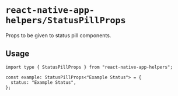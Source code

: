 # `react-native-app-helpers/StatusPillProps`

Props to be given to status pill components.

## Usage

```tsx
import type { StatusPillProps } from "react-native-app-helpers";

const example: StatusPillProps<"Example Status"> = {
  status: "Example Status",
};
```
